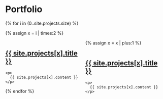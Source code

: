 # Portfolio

{% for i in (0..site.projects.size) %}

  {% assign x = i | times:2 %}
  <div style="float: left; width: 50%">
    <h2>
      <a href="{{ site.projects[x].project-url }}">{{ site.projects[x].title }}</a>
    </h2>

    <p>
      {{ site.projects[x].content }}
    </p>
  </div>

  {% assign x = x | plus:1 %}
  <div style="float: right; width: 50%">
    <h2>
      <a href="{{ site.projects[x].project-url }}">{{ site.projects[x].title }}</a>
    </h2>

    <p>
      {{ site.projects[x].content }}
    </p>
  </div>

{% endfor %}
